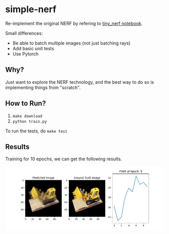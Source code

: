 # simple-nerf

Re-implement the original NERF by refering to [tiny_nerf notebook](https://github.com/bmild/nerf/blob/master/tiny_nerf.ipynb).

Small differences:
- Be able to batch multiple images (not just batching rays)
- Add basic unit tests
- Use Pytorch

## Why?

Just want to explore the NERF technology, and the best way to do so is implementing things from "scratch".

## How to Run?

1. `make download`
2. `python train.py`

To run the tests, do `make test`

## Results

Training for 10 epochs, we can get the following results.

![validation at epoch 9](./figures/val_9.png)
